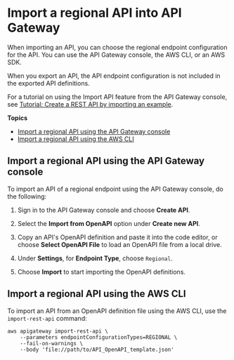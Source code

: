 # Import a regional API into API Gateway<a name="import-export-api-endpoints"></a>

When importing an API, you can choose the regional endpoint configuration for the API\. You can use the API Gateway console, the AWS CLI, or an AWS SDK\.

When you export an API, the API endpoint configuration is not included in the exported API definitions\.

For a tutorial on using the Import API feature from the API Gateway console, see [Tutorial: Create a REST API by importing an example](api-gateway-create-api-from-example.md)\.

**Topics**
+ [Import a regional API using the API Gateway console](#import-regional-api-with-console)
+ [Import a regional API using the AWS CLI](#import-regional-api-with-awscli)

## Import a regional API using the API Gateway console<a name="import-regional-api-with-console"></a>

To import an API of a regional endpoint using the API Gateway console, do the following:

1.  Sign in to the API Gateway console and choose **Create API**\. 

1.  Select the **Import from OpenAPI** option under **Create new API**\.

1.  Copy an API's OpenAPI definition and paste it into the code editor, or choose **Select OpenAPI File** to load an OpenAPI file from a local drive\.

1.  Under **Settings**, for **Endpoint Type**, choose `Regional`\.

1.  Choose **Import** to start importing the OpenAPI definitions\.

## Import a regional API using the AWS CLI<a name="import-regional-api-with-awscli"></a>

To import an API from an OpenAPI definition file using the AWS CLI, use the `import-rest-api` command:

```
aws apigateway import-rest-api \
    --parameters endpointConfigurationTypes=REGIONAL \
    --fail-on-warnings \
    --body 'file://path/to/API_OpenAPI_template.json'
```